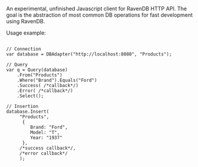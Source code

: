 An experimental, unfinished Javascript client for RavenDB HTTP API. The goal is the abstraction of most common DB operations for fast development using RavenDB.

Usage example:

```

// Connection
var database = DBAdapter("http://localhost:8080", "Products");

// Query
var q = Query(database)
    .From("Products")
    .Where("Brand").Equals("Ford")
    .Success( /*callback*/)
    .Error( /*callback*/)
    .Select();

// Insertion
database.Insert(
     "Products", 
      {
         Brand: "Ford",
         Model: "T",
         Year: "1937"
      },
     /*success callback*/,
     /*error callback*/
     );

```